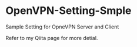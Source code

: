 # OpenVPN-Setting-Smple
Sample Setting for OpneVPN Server and Client

Refer to my Qiita page for more detial.
